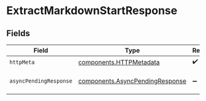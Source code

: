 # ExtractMarkdownStartResponse


## Fields

| Field                                                                              | Type                                                                               | Required                                                                           | Description                                                                        |
| ---------------------------------------------------------------------------------- | ---------------------------------------------------------------------------------- | ---------------------------------------------------------------------------------- | ---------------------------------------------------------------------------------- |
| `httpMeta`                                                                         | [components.HTTPMetadata](../../models/components/httpmetadata.md)                 | :heavy_check_mark:                                                                 | N/A                                                                                |
| `asyncPendingResponse`                                                             | [components.AsyncPendingResponse](../../models/components/asyncpendingresponse.md) | :heavy_minus_sign:                                                                 | Operation started successfully                                                     |